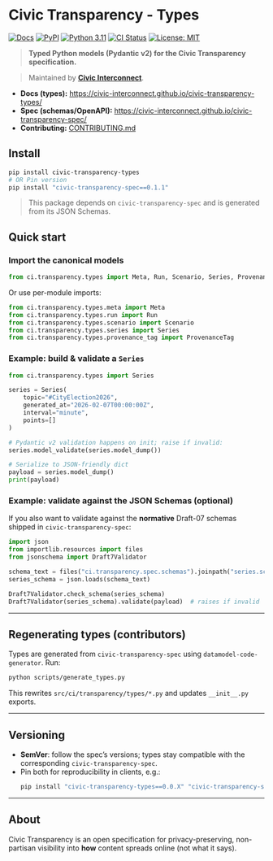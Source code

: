 # Civic Transparency - Types

[![Docs](https://img.shields.io/badge/docs-mkdocs--material-blue)](https://civic-interconnect.github.io/civic-transparency-types/)
[![PyPI](https://img.shields.io/pypi/v/civic-transparency-types.svg)](https://pypi.org/project/civic-transparency-types/)
[![Python 3.11](https://img.shields.io/badge/python-3.11-blue?logo=python)](#)
[![CI Status](https://github.com/civic-interconnect/civic-transparency-types/actions/workflows/ci.yml/badge.svg)](https://github.com/civic-interconnect/civic-transparency-types/actions/workflows/ci.yml)
[![License: MIT](https://img.shields.io/badge/License-MIT-yellow.svg)](./LICENSE)

> **Typed Python models (Pydantic v2) for the Civic Transparency specification.**  

> Maintained by **[Civic Interconnect](https://github.com/civic-interconnect)**.

- **Docs (types):** https://civic-interconnect.github.io/civic-transparency-types/
- **Spec (schemas/OpenAPI):** https://civic-interconnect.github.io/civic-transparency-spec/
- **Contributing:** [CONTRIBUTING.md](./CONTRIBUTING.md)


## Install

```bash
pip install civic-transparency-types
# OR Pin version
pip install "civic-transparency-spec==0.1.1"
```

> This package depends on `civic-transparency-spec` and is generated from its JSON Schemas.



## Quick start

### Import the canonical models

```python
from ci.transparency.types import Meta, Run, Scenario, Series, ProvenanceTag
```

Or use per-module imports:

```python
from ci.transparency.types.meta import Meta
from ci.transparency.types.run import Run
from ci.transparency.types.scenario import Scenario
from ci.transparency.types.series import Series
from ci.transparency.types.provenance_tag import ProvenanceTag
```

### Example: build & validate a `Series`

```python
from ci.transparency.types import Series

series = Series(
    topic="#CityElection2026",
    generated_at="2026-02-07T00:00:00Z",
    interval="minute",
    points=[]
)

# Pydantic v2 validation happens on init; raise if invalid:
series.model_validate(series.model_dump())

# Serialize to JSON-friendly dict
payload = series.model_dump()
print(payload)
```

### Example: validate against the JSON Schemas (optional)

If you also want to validate against the **normative** Draft-07 schemas shipped in `civic-transparency-spec`:

```python
import json
from importlib.resources import files
from jsonschema import Draft7Validator

schema_text = files("ci.transparency.spec.schemas").joinpath("series.schema.json").read_text("utf-8")
series_schema = json.loads(schema_text)

Draft7Validator.check_schema(series_schema)
Draft7Validator(series_schema).validate(payload)  # raises if invalid
```

---

## Regenerating types (contributors)

Types are generated from `civic-transparency-spec` using `datamodel-code-generator`. Run:

```bash
python scripts/generate_types.py
```

This rewrites `src/ci/transparency/types/*.py` and updates `__init__.py` exports.

---

## Versioning

- **SemVer**: follow the spec’s versions; types stay compatible with the corresponding `civic-transparency-spec`.
- Pin both for reproducibility in clients, e.g.:
  ```bash
  pip install "civic-transparency-types==0.0.X" "civic-transparency-spec==0.0.X"
  ```

---

## About

Civic Transparency is an open specification for privacy-preserving, non-partisan visibility into **how** content spreads online (not what it says).  
